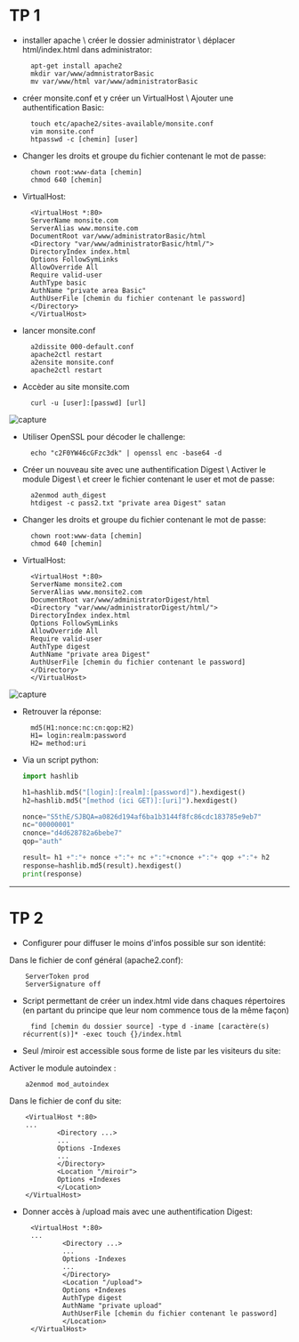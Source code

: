 # **TP 1**

- installer apache \ créer le dossier administrator \ déplacer html/index.html dans administrator: 

        apt-get install apache2
        mkdir var/www/admnistratorBasic
        mv var/www/html var/www/administratorBasic
    
- créer monsite.conf et y créer un VirtualHost \ Ajouter une authentification Basic:

        touch etc/apache2/sites-available/monsite.conf
        vim monsite.conf
        htpasswd -c [chemin] [user]
        
- Changer les droits et groupe du fichier contenant le mot de passe:
        
        chown root:www-data [chemin]
        chmod 640 [chemin]
  
- VirtualHost:
        
        <VirtualHost *:80>
        ServerName monsite.com
        ServerAlias www.monsite.com
        DocumentRoot var/www/administratorBasic/html
        <Directory "var/www/administratorBasic/html/">
        DirectoryIndex index.html
        Options FollowSymLinks
        AllowOverride All
        Require valid-user 
        AuthType basic
        AuthName "private area Basic"
        AuthUserFile [chemin du fichier contenant le password]
        </Directory>
        </VirtualHost>

- lancer monsite.conf

        a2dissite 000-default.conf
        apache2ctl restart
        a2ensite monsite.conf
        apache2ctl restart

- Accèder au site monsite.com 

        curl -u [user]:[passwd] [url]

![capture](https://github.com/JabbM/SecuInfo/blob/master/CaptureWireSharkTP1_01.PNG)

- Utiliser OpenSSL pour décoder le challenge:

        echo "c2F0YW46cGFzc3dk" | openssl enc -base64 -d
        
- Créer un nouveau site avec une authentification Digest \ Activer le module Digest \ et creer le fichier contenant le user et mot de passe:
        
        a2enmod auth_digest
        htdigest -c pass2.txt "private area Digest" satan
       
- Changer les droits et groupe du fichier contenant le mot de passe:
        
        chown root:www-data [chemin]
        chmod 640 [chemin]
        
- VirtualHost:

        <VirtualHost *:80>
        ServerName monsite2.com
        ServerAlias www.monsite2.com
        DocumentRoot var/www/administratorDigest/html
        <Directory "var/www/administratorDigest/html/">
        DirectoryIndex index.html
        Options FollowSymLinks
        AllowOverride All
        Require valid-user 
        AuthType digest
        AuthName "private area Digest"
        AuthUserFile [chemin du fichier contenant le password]
        </Directory>
        </VirtualHost>
        
![capture](https://github.com/JabbM/SecuInfo/blob/master/CaptureWireSharkTP1_02.PNG)

- Retrouver la réponse:
        
        md5(H1:nonce:nc:cn:qop:H2)
        H1= login:realm:password
        H2= method:uri
        
- Via un script python:
        
    ```python
    import hashlib

    h1=hashlib.md5("[login]:[realm]:[password]").hexdigest()
    h2=hashlib.md5("[method (ici GET)]:[uri]").hexdigest()

    nonce="S5thE/SJBQA=a0826d194af6ba1b3144f8fc86cdc183785e9eb7"
    nc="00000001"
    cnonce="d4d628782a6bebe7"
    qop="auth"

    result= h1 +":"+ nonce +":"+ nc +":"+cnonce +":"+ qop +":"+ h2
    response=hashlib.md5(result).hexdigest()
    print(response)

---

# **TP 2**

- Configurer pour diffuser le moins d'infos possible sur son identité:

Dans le fichier de conf général (apache2.conf):

        ServerToken prod
        ServerSignature off

- Script permettant de créer un index.html vide dans chaques répertoires (en partant du principe que leur nom commence tous de la même façon)

        find [chemin du dossier source] -type d -iname [caractère(s) récurrent(s)]* -exec touch {}/index.html

- Seul /miroir est accessible sous forme de liste par les visiteurs du site:

Activer le module autoindex :

        a2enmod mod_autoindex

Dans le fichier de conf du site:

        <VirtualHost *:80>
        ...
                <Directory ...>
                ...
                Options -Indexes
                ...
                </Directory>
                <Location "/miroir">
                Options +Indexes
                </Location>
        </VirtualHost>

- Donner accès à /upload mais avec une authentification Digest:

        <VirtualHost *:80>
        ...
                <Directory ...>
                ...
                Options -Indexes
                ...
                </Directory>
                <Location "/upload">
                Options +Indexes
                AuthType digest
                AuthName "private upload"
                AuthUserFile [chemin du fichier contenant le password]
                </Location>
        </VirtualHost>
